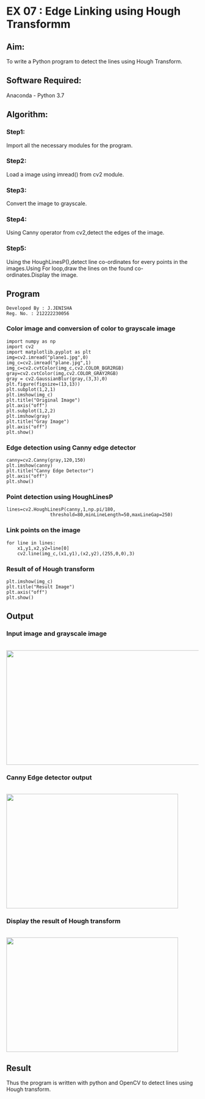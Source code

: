 # EX 07 : Edge Linking using Hough Transformm
## Aim:
To write a Python program to detect the lines using Hough Transform.

## Software Required:
Anaconda - Python 3.7

## Algorithm:
### Step1:

Import all the necessary modules for the program.
### Step2:

Load a image using imread() from cv2 module.
### Step3:

Convert the image to grayscale.
### Step4:

Using Canny operator from cv2,detect the edges of the image.
### Step5:

Using the HoughLinesP(),detect line co-ordinates for every points in the images.Using For loop,draw the lines on the found co-ordinates.Display the image.
## Program
```
Developed By : J.JENISHA
Reg. No. : 212222230056
```
### Color image and conversion of color to grayscale image
```
import numpy as np
import cv2
import matplotlib.pyplot as plt
img=cv2.imread("plane1.jpg",0)
img_c=cv2.imread("plane.jpg",1)
img_c=cv2.cvtColor(img_c,cv2.COLOR_BGR2RGB)
gray=cv2.cvtColor(img,cv2.COLOR_GRAY2RGB)
gray = cv2.GaussianBlur(gray,(3,3),0)
plt.figure(figsize=(13,13))
plt.subplot(1,2,1)
plt.imshow(img_c)
plt.title("Original Image")
plt.axis("off")
plt.subplot(1,2,2)
plt.imshow(gray)
plt.title("Gray Image")
plt.axis("off")
plt.show()
```
### Edge detection using Canny edge detector
```
canny=cv2.Canny(gray,120,150)
plt.imshow(canny)
plt.title("Canny Edge Detector")
plt.axis("off")
plt.show()
```
### Point detection using HoughLinesP
```
lines=cv2.HoughLinesP(canny,1,np.pi/180,
                threshold=80,minLineLength=50,maxLineGap=250)
```
### Link points on the image
```
for line in lines:
    x1,y1,x2,y2=line[0]
    cv2.line(img_c,(x1,y1),(x2,y2),(255,0,0),3)
```
### Result of of Hough transform
```
plt.imshow(img_c)
plt.title("Result Image")
plt.axis("off")
plt.show()
```
## Output

### Input image and grayscale image
<br>
<img src="https://github.com/Jenishajustin/Edge-Linking-using-Hough-Transformm/assets/119405070/e33c10b5-425b-441f-88fd-cf517aa53190" height=300 width=850>

<br>

### Canny Edge detector output
<br>
<img src="https://github.com/Jenishajustin/Edge-Linking-using-Hough-Transformm/assets/119405070/5835bc05-65fa-4430-98b4-c3a4e1dbc1da" height=300 width=450>

<br>

### Display the result of Hough transform
<br>
<img src="https://github.com/Jenishajustin/Edge-Linking-using-Hough-Transformm/assets/119405070/7ac0b7ea-5fc3-4c90-aa2d-fb7f4067f878" height=300 width=450>

<br>

## Result
Thus the program is written with python and OpenCV to detect lines using Hough transform.
